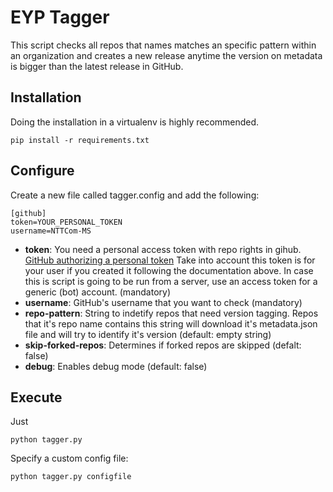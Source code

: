 # EYP Tagger

This script checks all repos that names matches an specific pattern within an organization and creates a new release anytime the version on metadata is bigger than the latest release in GitHub.

## Installation

Doing the installation in a virtualenv is highly recommended.

```
pip install -r requirements.txt
```

## Configure

Create a new file called tagger.config and add the following:
```
[github]
token=YOUR_PERSONAL_TOKEN
username=NTTCom-MS
```

* **token**: You need a personal access token with repo rights in gihub. [GitHub authorizing a personal token](https://help.github.com/articles/authorizing-a-personal-access-token-for-use-with-a-saml-single-sign-on-organization/) Take into account this token is for your user if you created it following the documentation above. In case this is script is going to be run from a server, use an access token for a generic (bot) account. (mandatory)
* **username**: GitHub's username that you want to check (mandatory)
* **repo-pattern**: String to indetify repos that need version tagging. Repos that it's repo name contains this string will download it's metadata.json file and will try to identify it's version (default: empty string)
* **skip-forked-repos**: Determines if forked repos are skipped (defalt: false)
* **debug**: Enables debug mode (default: false)

## Execute

Just

```
python tagger.py
```

Specify a custom config file:

```
python tagger.py configfile
```
